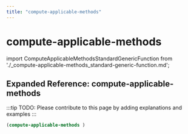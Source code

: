 ```yaml
---
title: "compute-applicable-methods"
---
```


# compute-applicable-methods

import ComputeApplicableMethodsStandardGenericFunction from './_compute-applicable-methods_standard-generic-function.md';

<ComputeApplicableMethodsStandardGenericFunction />

## Expanded Reference: compute-applicable-methods

:::tip
TODO: Please contribute to this page by adding explanations and examples
:::

```lisp
(compute-applicable-methods )
```
